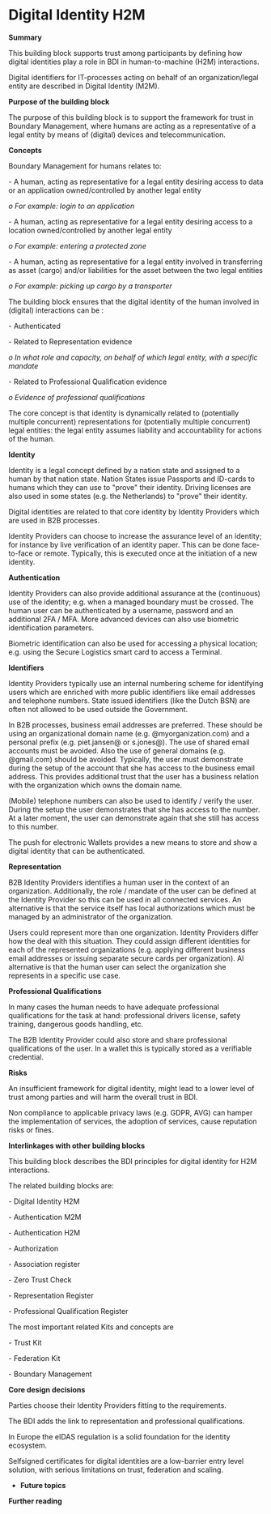 # Digital Identity H2M

**Summary**

This building block supports trust among participants by defining how digital identities play a role in BDI in human-to-machine (H2M) interactions.

Digital identifiers for IT-processes acting on behalf of an organization/legal entity are described in Digital Identity (M2M).

**Purpose of the building block**

The purpose of this building block is to support the framework for trust in Boundary Management, where humans are acting as a representative of a legal entity by means of  (digital) devices and telecommunication.

**Concepts**

Boundary Management for humans relates to:

\-          A human, acting as representative for a legal entity desiring access to data or an application owned/controlled by another legal entity

&#x20;           _o   For example: login to an application_

\-          A human, acting as representative for a legal entity desiring access to a location owned/controlled by another legal entity

&#x20;  _o   For example: entering a protected zone_

\-          A human, acting as representative for a legal entity involved in transferring as asset (cargo) and/or liabilities for the asset between the two legal entities

&#x20;  _o   For example: picking up cargo by a transporter_

The building block ensures that the digital identity of the human involved in (digital) interactions can be :

\-          Authenticated

\-          Related to Representation evidence

&#x20;         _o   In what role and capacity, on behalf of which legal entity, with a specific mandate_

\-          Related to Professional Qualification evidence

&#x20;       _o   Evidence of professional qualifications_

The core concept is that identity is dynamically related to (potentially multiple concurrent) representations for (potentially multiple concurrent) legal entities: the legal entity assumes liability and accountability for actions of the human.

**Identity**

Identity is a legal concept defined by a nation state and assigned to a human by that nation state. Nation States issue Passports and ID-cards to humans which they can use to "prove" their identity. Driving licenses are also used in some states (e.g. the Netherlands) to "prove" their identity.

Digital identities are related to that core identity by Identity Providers which are used in B2B processes.  &#x20;

Identity Providers can choose to increase the assurance level of an identity; for instance by live verification of an identity paper. This can be done face-to-face or remote. Typically, this is executed once at the initiation of a new identity.

**Authentication**

Identity Providers can also provide additional assurance at the (continuous) use of the identity; e.g. when a managed boundary must be crossed. The human user can be authenticated by a username, password and an additional 2FA / MFA. More advanced devices can also use biometric identification parameters.

Biometric identification can also be used for accessing a physical location; e.g. using the Secure Logistics smart card to access a Terminal.

**Identifiers**

Identity Providers typically use an internal numbering scheme for identifying users which are enriched with more public identifiers like email addresses and telephone numbers. State issued identifiers (like the Dutch BSN) are often not allowed to be used outside the Government.&#x20;

In B2B processes, business email addresses are preferred. These should be using an organizational domain name (e.g. @myorganization.com) and a personal prefix (e.g. piet.jansen@ or s.jones@). The use of shared email accounts must be avoided. Also the use of general domains (e.g. @gmail.com) should be avoided. Typically, the user must demonstrate during the setup of the account that she has access to the business email address. This provides additional trust that the user has a business relation with the organization which owns the domain name.

(Mobile) telephone numbers can also be used to identify / verify the user. During the setup the user demonstrates that she has access to the number. At a later moment, the user can demonstrate again that she still has access to this number.

The push for electronic Wallets provides a new means to store and show a digital identity that can be authenticated.&#x20;

**Representation**

B2B Identity Providers identifies a human user in the context of an organization. Additionally, the role / mandate of the user can be defined at the Identity Provider so this can be used in all connected services. An alternative is that the service itself has local authorizations which must be managed by an administrator of the organization.

Users could represent more than one organization. Identity Providers differ how the deal with this situation. They could assign different identities for each of the represented organizations (e.g. applying different business email addresses or issuing separate secure cards per organization). Al alternative is that the human user can select the organization she represents in a specific use case.

**Professional Qualifications**

In many cases the human needs to have adequate professional qualifications for the task at hand: professional drivers license, safety training, dangerous goods handling, etc.

The B2B Identity Provider could also store and share professional qualifications of the user. In a wallet this is typically stored as a verifiable credential.

**Risks**

An insufficient framework for digital identity, might lead to a lower level of trust among parties and will harm the overall trust in BDI.

Non compliance to applicable privacy laws (e.g. GDPR, AVG) can hamper the implementation of services, the adoption of services, cause reputation risks or fines.

**Interlinkages with other building blocks**

This building block describes the BDI principles for digital identity for H2M interactions.

The related building blocks are:

\-          Digital Identity H2M

\-          Authentication M2M

\-          Authentication H2M

\-          Authorization

\-          Association register

\-          Zero Trust Check

\-          Representation Register

\-          Professional Qualification Register

The most important related Kits and concepts are

\-          Trust Kit

\-          Federation Kit

\-          Boundary Management

&#x20;

**Core design decisions**

Parties choose their Identity Providers fitting to the requirements.

The BDI adds the link to representation and professional qualifications.

In Europe the eIDAS regulation is a solid foundation for the identity ecosystem.

Selfsigned certificates for digital identities are a low-barrier entry level solution, with serious limitations on trust, federation and scaling.

&#x20;

* **​Future topics**

&#x20;

**Further reading**

&#x20;

&#x20;
